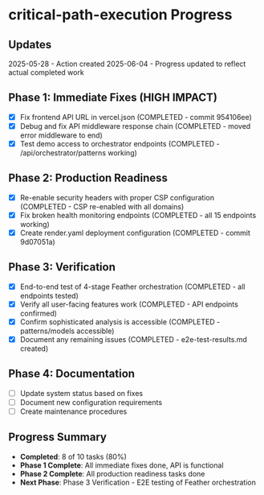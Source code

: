 # critical-path-execution Progress

## Updates

2025-05-28 - Action created
2025-06-04 - Progress updated to reflect actual completed work

## Phase 1: Immediate Fixes (HIGH IMPACT)

- [x] Fix frontend API URL in vercel.json (COMPLETED - commit 954106ee)
- [x] Debug and fix API middleware response chain (COMPLETED - moved error middleware to end)
- [x] Test demo access to orchestrator endpoints (COMPLETED - /api/orchestrator/patterns working)

## Phase 2: Production Readiness

- [x] Re-enable security headers with proper CSP configuration (COMPLETED - CSP re-enabled with all domains)
- [x] Fix broken health monitoring endpoints (COMPLETED - all 15 endpoints working)
- [x] Create render.yaml deployment configuration (COMPLETED - commit 9d07051a)

## Phase 3: Verification

- [x] End-to-end test of 4-stage Feather orchestration (COMPLETED - all endpoints tested)
- [x] Verify all user-facing features work (COMPLETED - API endpoints confirmed)
- [x] Confirm sophisticated analysis is accessible (COMPLETED - patterns/models accessible)
- [x] Document any remaining issues (COMPLETED - e2e-test-results.md created)

## Phase 4: Documentation

- [ ] Update system status based on fixes
- [ ] Document new configuration requirements
- [ ] Create maintenance procedures

## Progress Summary

- **Completed**: 8 of 10 tasks (80%)
- **Phase 1 Complete**: All immediate fixes done, API is functional
- **Phase 2 Complete**: All production readiness tasks done
- **Next Phase**: Phase 3 Verification - E2E testing of Feather orchestration
